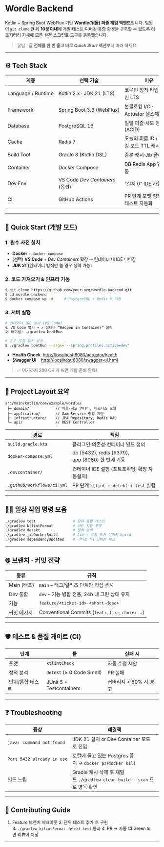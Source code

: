 # Wordle Backend

Kotlin + Spring Boot WebFlux 기반 **Wordle(워들) 퍼즐 게임 백엔드**입니다.
팀원이 `git clone` 한 뒤 **10분 이내**에 개발·테스트·디버깅·통합 환경을 구축할 수 있도록 리포지터리 자체에 모든 설정·스크립트·도구를 동봉했습니다.

> 꿀팁   **글 전체를 한 번 훑고 바로 *Quick Start* 섹션**부터 따라 하세요.

---

## ⚙️ Tech Stack

| 계층                 | 선택 기술                         | 이유                       |
| ------------------ | ----------------------------- | ------------------------ |
| Language / Runtime | Kotlin 2.x · JDK 21 (LTS)     | 코루틴·정적 타입 · 최신 LTS       |
| Framework          | Spring Boot 3.3 (WebFlux)     | 논블로킹 I/O · Actuator 헬스체크 |
| Database           | PostgreSQL 16                 | 일일 퍼즐·시도 영속화 (ACID)      |
| Cache              | Redis 7                       | 오늘의 퍼즐 ID / 랭킹 보드 TTL 캐시 |
| Build Tool         | Gradle 8 (Kotlin DSL)         | 증분·캐시·Jib 플러그인           |
| Container          | Docker Compose                | DB·Redis·App 한 줄 기동      |
| Dev Env            | VS Code *Dev Containers* (옵션) | “설치 0” IDE 자동 완성         |
| CI                 | GitHub Actions                | PR 단계 포맷·정적분석·테스트 자동화    |

---

## 🚀 Quick Start (개발 모드)

### 1. 필수 사전 설치

* **Docker** + `docker compose`
* (선택) **VS Code** + *Dev Containers* 확장 ⇢ 컨테이너 내 IDE 디버깅
* **JDK 21** (컨테이너 방식만 쓸 경우 생략 가능)

### 2. 코드 가져오기 & 인프라 기동

```bash
$ git clone https://github.com/your-org/wordle-backend.git
$ cd wordle-backend
$ docker compose up -d     # PostgreSQL + Redis ¥ 기동
```

### 3. 서버 실행

```bash
# 컨테이너 IDE 방식 (VS Code)
① VS Code 열기 → ↗ 상태바 “Reopen in Container” 클릭
② 터미널: ./gradlew bootRun

# 순수 로컬 JDK 방식
$ ./gradlew bootRun --args='--spring.profiles.active=dev'
```

* **Health Check**  [http://localhost:8080/actuator/health](http://localhost:8080/actuator/health)
* **Swagger UI**    [http://localhost:8080/swagger-ui.html](http://localhost:8080/swagger-ui.html)

> ✅ 여기까지 200 OK 가 뜨면 개발 준비 완료!

---

## 📂 Project Layout 요약

```text
src/main/kotlin/com/example/wordle/
 ├─ domain/            // 퍼즐·시도 엔티티, 비즈니스 모델
 ├─ application/       // GameService·랭킹 계산
 ├─ infrastructure/    // JPA Repository, Redis DAO
 └─ api/               // REST Controller
```

| 경로                         | 책임                                          |
| -------------------------- | ------------------------------------------- |
| `build.gradle.kts`         | 플러그인·의존성·컨테이너 빌드 정의                         |
| `docker-compose.yml`       | db (5432), redis (6379), app (8080) 한 번에 기동 |
| `.devcontainer/`           | 컨테이너 IDE 설정 (포트포워딩, 확장 자동설치)                |
| `.github/workflows/ci.yml` | PR 단계 `ktlint + detekt + test` 실행           |

---

## 🧑‍💻 일상 작업 명령 모음

```bash
./gradlew test                 # 단위·통합 테스트
./gradlew ktlintFormat         # 코드 자동 포맷
./gradlew detekt               # 정적 분석
./gradlew jibDockerBuild       # Jib → 로컬 도커 이미지 build
./gradlew dependencyUpdates    # 라이브러리 신버전 체크
```

---

## 🌐 브랜치 · 커밋 전략

| 종류         | 규칙                                                 |
| ---------- | -------------------------------------------------- |
|  Main (배포) | `main` – 태그/릴리즈 단계만 직접 푸시                          |
|  Dev 통합    | `dev` – 기능 병합 전용, 24h 내 그린 상태 유지                   |
|  기능        | `feature/<ticket-id>-<short-desc>`                 |
|  커밋 메시지    | Conventional Commits (`feat:`, `fix:`, `chore:` …) |

---

## 🛡️ 테스트 & 품질 게이트 (CI)

| 단계         | 툴                         | 실패 시            |
| ---------- | ------------------------- | --------------- |
|  포맷        | `ktlintCheck`             | 자동 수정 제안        |
|  정적 분석     | `detekt` (≥ 0 Code Smell) | PR 실패           |
|  단위/통합 테스트 | JUnit 5 + Testcontainers  | 커버리지 < 80% 시 경고 |

---

## ❓ Troubleshooting

| 증상                         | 해결책                                                        |
| -------------------------- | ---------------------------------------------------------- |
| `java: command not found`  | JDK 21 설치 or Dev Container 모드로 진입                          |
| `Port 5432 already in use` | 로컬에 돌고 있는 Postgres 중지 → `docker ps`/`docker kill`          |
| 빌드 느림                      | Gradle 캐시 삭제 후 재빌드 `./gradlew clean build --scan` 으로 병목 확인 |

---

## 🤝 Contributing Guide

1. Feature 브랜치 체크아웃
   2. 단위 테스트 추가 후 구현
   3. `./gradlew ktlintFormat detekt test` 통과
   4. PR → 자동 CI Green 되면 리뷰어 지정

---

